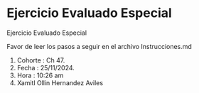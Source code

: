 # Ejercicio Evaluado Especial

Ejercicio Evaluado Especial

Favor de leer los pasos a seguir en el archivo Instrucciones.md
1.  Cohorte : Ch 47.
2. Fecha : 25/11/2024.
3. Hora : 10:26 am
4. Xamitl Ollin Hernandez Aviles
